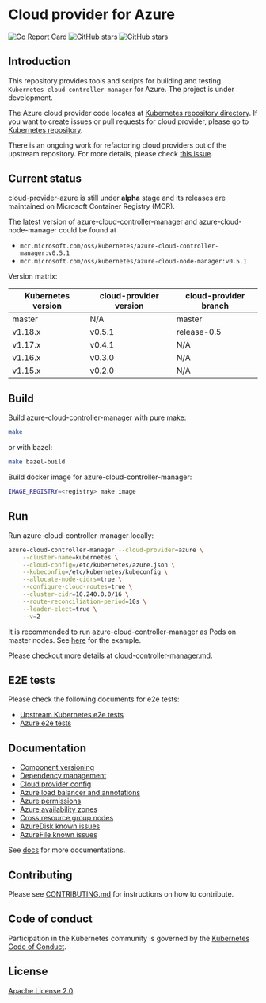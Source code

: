 # Cloud provider for Azure

[![Go Report Card](https://goreportcard.com/badge/sigs.k8s.io/cloud-provider-azure)](https://goreportcard.com/report/sigs.k8s.io/cloud-provider-azure)
[![GitHub stars](https://img.shields.io/github/stars/kubernetes-sigs/cloud-provider-azure.svg)](https://github.com/kubernetes-sigs/cloud-provider-azure/stargazers)
[![GitHub stars](https://img.shields.io/badge/contributions-welcome-orange.svg)](https://github.com/kubernetes-sigs/cloud-provider-azure/blob/master/CONTRIBUTING.md)

## Introduction

This repository provides tools and scripts for building and testing `Kubernetes cloud-controller-manager` for Azure. The project is under development.

The Azure cloud provider code locates at [Kubernetes repository directory](https://github.com/kubernetes/kubernetes/tree/master/staging/src/k8s.io/legacy-cloud-providers/azure). If you want to create issues or pull requests for cloud provider, please go to [Kubernetes repository](https://github.com/kubernetes/kubernetes).

There is an ongoing work for refactoring cloud providers out of the upstream repository. For more details, please check [this issue](https://github.com/kubernetes/enhancements/issues/667).

## Current status

cloud-provider-azure is still under **alpha** stage and its releases are maintained on Microsoft Container Registry (MCR).

The latest version of azure-cloud-controller-manager and azure-cloud-node-manager could be found at

* `mcr.microsoft.com/oss/kubernetes/azure-cloud-controller-manager:v0.5.1`
* `mcr.microsoft.com/oss/kubernetes/azure-cloud-node-manager:v0.5.1`

Version matrix:

|Kubernetes version|cloud-provider version|cloud-provider branch|
|------------------|----------------------|---------------------|
| master           | N/A                  | master              |
| v1.18.x          | v0.5.1               | release-0.5         |
| v1.17.x          | v0.4.1               | N/A                 |
| v1.16.x          | v0.3.0               | N/A                 |
| v1.15.x          | v0.2.0               | N/A                 |

## Build

Build azure-cloud-controller-manager with pure make:

```sh
make
```

or with bazel:

```sh
make bazel-build
```

Build docker image for azure-cloud-controller-manager:

```sh
IMAGE_REGISTRY=<registry> make image
```

## Run

Run azure-cloud-controller-manager locally:

```sh
azure-cloud-controller-manager --cloud-provider=azure \
    --cluster-name=kubernetes \
    --cloud-config=/etc/kubernetes/azure.json \
    --kubeconfig=/etc/kubernetes/kubeconfig \
    --allocate-node-cidrs=true \
    --configure-cloud-routes=true \
    --cluster-cidr=10.240.0.0/16 \
    --route-reconciliation-period=10s \
    --leader-elect=true \
    --v=2
```

It is recommended to run azure-cloud-controller-manager as Pods on master nodes. See [here](examples/out-of-tree/cloud-controller-manager.yaml) for the example.

Please checkout more details at [cloud-controller-manager.md](cloud-controller-manager.md).

## E2E tests

Please check the following documents for e2e tests:

- [Upstream Kubernetes e2e tests](e2e-tests.md)
- [Azure e2e tests](e2e-tests-azure.md)

## Documentation

- [Component versioning](component-versioning.md)
- [Dependency management](dependency-management.md)
- [Cloud provider config](cloud-provider-config.md)
- [Azure load balancer and annotations](services/README.md)
- [Azure permissions](azure-permissions.md)
- [Azure availability zones](using-availability-zones.md)
- [Cross resource group nodes](using-cross-resource-group-nodes.md)
- [AzureDisk known issues](persistentvolumes/azuredisk/issues.md)
- [AzureFile known issues](persistentvolumes/azurefile/issues.md)

See [docs](./) for more documentations.

## Contributing

Please see [CONTRIBUTING.md](CONTRIBUTING.md) for instructions on how to contribute.

## Code of conduct

Participation in the Kubernetes community is governed by the [Kubernetes Code of Conduct](code-of-conduct.md).

## License

[Apache License 2.0](LICENSE).
